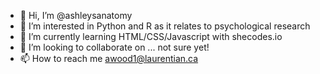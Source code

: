 - 👋 Hi, I’m @ashleysanatomy
- 👀 I’m interested in Python and R as it relates to psychological research
- 🌱 I’m currently learning HTML/CSS/Javascript with shecodes.io
- 💞️ I’m looking to collaborate on ... not sure yet!
- 📫 How to reach me awood1@laurentian.ca

<!---
ashleysanatomy/ashleysanatomy is a ✨ special ✨ repository because its `README.md` (this file) appears on your GitHub profile.
You can click the Preview link to take a look at your changes.
--->
